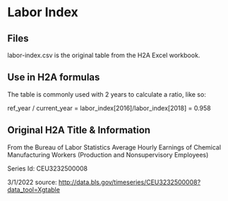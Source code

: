 # Labor Index

## Files

labor-index.csv is the original table from the H2A Excel workbook.

## Use in H2A formulas

The table is commonly used with 2 years to calculate a ratio, like so:

ref_year / current_year = labor_index[2016]/labor_index[2018] = 0.958

## Original H2A Title & Information

From the Bureau of Labor Statistics
Average Hourly Earnings of Chemical Manufacturing Workers (Production and Nonsupervisory Employees)

Series Id: CEU3232500008

3/1/2022 source: http://data.bls.gov/timeseries/CEU3232500008?data_tool=Xgtable
